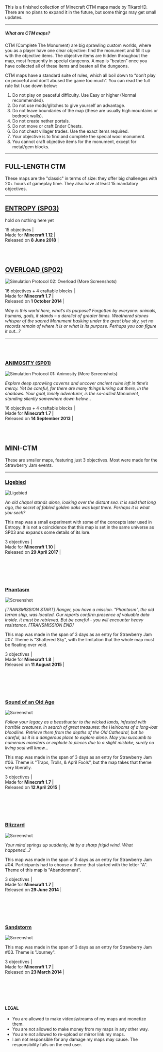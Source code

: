 This is a finished collection of Minecraft CTM maps made by TikaroHD. There are no plans to expand it in the future, but some things may get small updates.

---

##### What are CTM maps?
CTM (Complete The Monument) are big sprawling custom worlds, where you as a player have one clear objective: find the monument and fill it up with the objective items. The objective items are hidden throughout the map, most frequently in special dungeons. A map is “beaten” once you have collected all of these items and beaten all the dungeons.

CTM maps have a standard suite of rules, which all boil down to “don’t play on peaceful and don’t abused the game too much”. You can read the full rule list I use down below:

1. Do not play on peaceful difficulty. Use Easy or higher (Normal recommended).
2. Do not use mods/glitches to give yourself an advantage.
3. Do not leave boundaries of the map (these are usually high mountains or bedrock walls).
4. Do not create nether portals.
5. Do not move or craft Ender Chests.
6. Do not cheat villager trades. Use the exact items required.
7. Your objective is to find and complete the special wool monument.
8. You cannot craft objective items for the monument, except for metal/gem blocks.

---

## FULL-LENGTH CTM
These maps are the "classic" in terms of size: they offer big challenges with 20+ hours of gameplay time. They also have at least 15 mandatory objectives.

---

## [ENTROPY (SP03)][link_entropy]
hold on nothing here yet

15 objectives |   
Made for **Minecraft 1.12** |   
Released on **8 June 2018** |   

<br><br>

## [OVERLOAD (SP02)][link_overload]
![Simulation Protocol 02: Overload](https://i.imgur.com/Iso86Dq.png)
(More Screenshots)

16 objectives + 4 craftable blocks |   
Made for **Minecraft 1.7** |   
Released on **1 October 2014** |   

  _Why is this world here, what’s its purpose? Forgotten by everyone: animals, humans, gods, it stands – a derelict of greater times. Weathered stones whisper of the sacred Monument basking under the great blue sky, yet no records remain of where it is or what is its purpose. Perhaps you can figure it out…?_

---

<br><br>

### [ANIMOSITY (SP01)][link_animosity]
![Simulation Protocol 01: Animosity](https://i.imgur.com/mf4gd0p.png)
(More Screenshots)

_Explore deep sprawling caverns and uncover ancient ruins left in time’s mercy. Yet be careful, for there are many things lurking out there, in the shadows. Your goal, lonely adventurer, is the so-called Monument, standing silently somewhere down below…_

16 objectives + 4 craftable blocks |   
Made for **Minecraft 1.7** |   
Released on **14 September 2013** |   

<br><br>

## MINI-CTM
These are smaller maps, featuring just 3 objectives. Most were made for the Strawberry Jam events.

---

### [Ligebied][link_ligebied]
![Ligebied](https://i.imgur.com/lbHV9oz.png)

<i>An old chapel stands alone, looking over the distant sea. It is said that long ago, the secret of fabled golden oaks was kept there. Perhaps it is what you seek?</i>

This map was a small experiment with some of the concepts later used in Entropy. It is not a coincidence that this map is set in the same universe as SP03 and expands some details of its lore.

3 objectives |   
Made for **Minecraft 1.10** |   
Released on **29 April 2017** |   

<br><br>
<br><br>

### [Phantasm][link_phantasm]
![Screenshot](https://i.imgur.com/xXHK6t4.png)

_[TRANSMISSION START]
Ranger, you have a mission. "Phantasm", the old terran ship, was located. Our reports confirm presence of valuable data inside. It must be retrieved. But be careful - you will encounter heavy resistance.
[TRANSMISSION END]_

This map was made in the span of 3 days as an entry for Strawberry Jam #07. Theme is "Shattered Sky", with the limitation that the whole map must be floating over void. 

3 objectives |   
Made for **Minecraft 1.8** |   
Released on **11 August 2015** |   

<br><br>
<br><br>

### [Sound of an Old Age][link_sound]
![Screenshot](https://i.imgur.com/56AeF0C.png)

_Follow your legacy as a beasthunter to the wicked lands, infested with horrible creatures, in search of great treasures: the Heirlooms of a long-lost bloodline. Retrieve them from the depths of the Old Cathedral, but be careful, as it is a dangerous place to explore alone. May you succumb to numerous monsters or explode to pieces due to a slight mistake, surely no living soul will know..._

This map was made in the span of 3 days as an entry for Strawberry Jam #06. Theme is "Traps, Trolls, & April Fools", but the map takes that theme very liberally.

3 objectives |   
Made for **Minecraft 1.7** |   
Released on **12 April 2015** |   

<br><br>
<br><br>

### [Blizzard][link_blizzard]
![Screenshot](https://i.imgur.com/HEHZyqf.png)

<i>Your mind springs up suddenly, hit by a sharp frigid wind. What happened...?</i>

This map was made in the span of 3 days as an entry for Strawberry Jam #04. Participants had to choose a theme that started with the letter "A". Theme of this map is "Abandonment".

3 objectives |   
Made for **Minecraft 1.7** |   
Released on **29 June 2014** |   

<br><br>
<br><br>

### [Sandstorm][link_sandstorm]
![Screenshot](https://i.imgur.com/Fsb7f6T.png)

This map was made in the span of 3 days as an entry for Strawberry Jam #03. Theme is "Journey".

3 objectives |   
Made for **Minecraft 1.7** |   
Released on **23 March 2014** |   

<br><br>
<br><br>

#### LEGAL
- You are allowed to make videos\streams of my maps and monetize them.
- You are not allowed to make money from my maps in any other way.
- You are not allowed to re-upload or mirror link my maps.
- I am not responsible for any damage my maps may cause. The responsibility falls on the end user.

[link_entropy]: nothing
[link_overload]: http://www.mediafire.com/file/8rx8ul5ggaip2uf
[link_animosity]: http://www.mediafire.com/file/zdbdur06fou653y

[link_ligebied]: http://www.mediafire.com/file/7cadie9frem35u8
[link_phantasm]: http://www.mediafire.com/file/g1e2v44jsxp7d24
[link_sound]: http://www.mediafire.com/file/9lono234wlp55i3
[link_blizzard]: http://www.mediafire.com/file/nmnd64q06sh117c
[link_sandstorm]: http://www.mediafire.com/file/9bjzobr8u4d4b35
